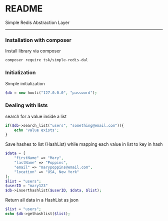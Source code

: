 # README #

Simple Redis Abstraction Layer

<hr>

### Installation with composer
Install library via composer
```
composer require tsk/simple-redis-dal
```

### Initialization
Simple initialization
```php
$db = new hooli("127.0.0.0", "password");
```

### Dealing with lists
search for a value inside a list
```php
if($db->search_list("users", "something@email.com")){
    echo 'value exists';
}
```
Save hashes to list (HashList) while mapping each value in list to key in hash
```php
$data = [
    "firstName" => "Mary",
    "lastName" => "Poppins",
    "email" => "marypoppins@email.com",
    "location" => "USA, New York"
];
$list = "users";
$userID = "mary123"
$db->inserthashlist($userID, $data, $list);
```

Return all data in a HashList as json
```php
$list = "users";
echo $db->gethashlist($list);
```

